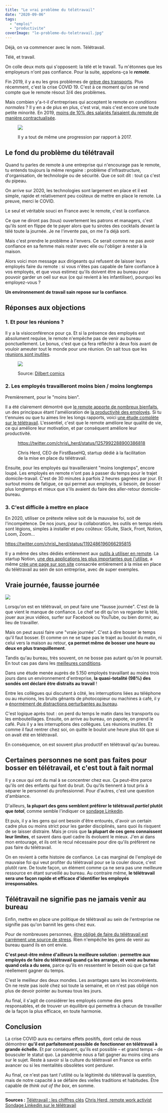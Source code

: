 ```yaml
---
title: "Le vrai problème du télétravail"
date: "2020-09-06"
tags:
  - "emploi"
  - "productivite"
coverImage: "le-probleme-du-teletravail.jpg"
---
```


Déjà, on va commencer avec le nom. Télétravail.

Télé, et travail.

On colle deux mots qui s'opposent: la télé et le travail. Tu m'étonnes que les employeurs n'ont pas confiance. Pour la suite, appelons-ça le **_remote_**.

Fin 2019, il y a eu les gros problèmes de [grève des transports](https://www.google.com/search?client=safari&rls=en&q=greve+transport+2019&ie=UTF-8&oe=UTF-8). Plus récemment, c'est la crise COVID 19. C'est à ce moment qu'on se rend compte que le remote résout 3/4 des problèmes.

<!--more-->

Mais combien y'a-t-il d'entreprises qui acceptent le remote en _conditions normales_ ? Il y en a de plus en plus, c'est vrai, mais c'est encore une toute petite minorité. En 2019, [moins de 10% des salariés faisaient du remote de manière contractualisée](https://zevillage.net/wp-content/uploads/2019/02/Etude-Teletravail-Malakoff-Mederic-comptoir-Nelle-entreprise-2019.pdf).

<figure>

[![](images/teletravail-au-sein-entreprise-2000x973.png)](https://tobal.fr/wp-content/uploads/2020/09/teletravail-au-sein-entreprise.png)

<figcaption>

Il y a tout de même une progression par rapport à 2017.

</figcaption>

</figure>

## Le fond du problème du télétravail

Quand tu parles de remote à une entreprise qui n'encourage pas le remote, tu entends toujours la même rengaine : problème d'infrastructure, d'organisation, de technologie ou de sécurité. Que ce soit dit : tout ça c'est du pipeau.

On arrive sur 2020, les technologies sont largement en place et il est simple, rapide et relativement peu coûteux de mettre en place le remote. La preuve, merci le COVID.

Le seul et véritable souci en France avec le remote, c'est la confiance.

Ce que ne diront pas (tous) ouvertement les patrons et managers, c'est qu'ils sont en flippe de te payer alors que tu sirotes des cocktails devant la télé toute la journée. Je ne l'invente pas, on me l'a déjà sorti.

Mais c'est prendre le problème à l'envers. Ce serait comme ne pas avoir confiance en sa femme mais rester avec elle ou l'obliger à rester à la maison.

Alors voici mon message aux dirigeants qui refusent de laisser leurs employés faire du remote : si vous n'êtes pas capable de faire confiance à vos employés, et que vous estimez qu'ils doivent être au bureau pour pouvoir garder un oeil sur eux (ce qui revient à les infantiliser), pourquoi les employez-vous ?

**Un environnement de travail sain repose sur la confiance**.

## Réponses aux objections

### 1\. Et pour les réunions ?

Il y a la visioconférence pour ça. Et si la présence des employés est absolument requise, le remote n'empêche pas de venir au bureau ponctuellement. Le bonus, c'est que ça fera réfléchir à deux fois avant de vouloir ameuter tout le monde pour une réunion. On sait tous que les [réunions sont inutiles](https://hbr.org/2017/07/stop-the-meeting-madness).

<figure>

[![](images/reunions-au-travail.png)](https://tobal.fr/wp-content/uploads/2020/09/reunions-au-travail.png)

<figcaption>

Source: [Dilbert comics](https://dilbert.com/strip/2001-06-27)

</figcaption>

</figure>

### 2\. Les employés travailleront moins bien / moins longtemps

Premièrement, pour le "moins bien".

Il a été clairement démontré que [le remote apporte de nombreux bienfaits](https://www.passeportsante.net/fr/psychologie/Fiche.aspx?doc=travailler-chez-soi), un des principaux étant l'amélioration de [la productivité des employés](https://stayinthegame.net/wp-content/uploads/2019/07/HBR-To-Raise-Productivity-Let-More-Employees-Work-from-Home.pdf). Si tu t'ennuies ou que tu aimes lire les longs rapports, voici [une étude complète sur le télétravail](https://zevillage.net/wp-content/uploads/2018/05/2018-05-17-OBERGO-Rapport-enquete-Teletravail-2018.pdf). L'essentiel, c'est que le remote améliore leur qualité de vie, ce qui améliore leur motivation, et par conséquent améliore leur productivité.

<figure>

https://twitter.com/chris\_herd/status/1257992288900386818

<figcaption>

Chris Herd, CEO de FirstBaseHQ, startup dédié à la facilitation de la mise en place du télétravail.

</figcaption>



</figure>

Ensuite, pour les employés qui travailleraient "moins longtemps", encore loupé. Les employés en remote n'ont pas à passer du temps pour le trajet domicile-travail. C'est de 30 minutes à parfois 2 heures gagnées par jour. Et surtout moins de fatigue, ce qui permet aux employés, si besoin, de bosser plus longtemps et mieux que s'ils avaient du faire des aller-retour domicile-bureau.

### 3\. C'est difficile à mettre en place

En 2020, utiliser ce prétexte relève soit de la mauvaise foi, soit de l'incompétence. De nos jours, pour la collaboration, les outils en temps réels sont légions, simples à installer et peu coûteux: GSuite, Slack, Front, Notion, Loom, Zoom...

https://twitter.com/chris\_herd/status/1192486196066295815

Il y a même des sites dédiés entièrement aux [outils à utiliser en remote](https://www.remote.tools). La startup Notion, [une des applications les plus importantes que j'utilise](https://tobal.fr/notion-outil-de-productivite-ultime/), a même [crée une page sur son site](https://www.notion.so/remote) consacrée entièrement à la mise en place du télétravail au sein de son entreprise, avec de super exemples.

## Vraie journée, fausse journée

[![](images/dormir-sur-son-bureau.jpg)](https://tobal.fr/wp-content/uploads/2020/09/dormir-sur-son-bureau.jpg)

Lorsqu'on est en télétravail, on peut faire une "fausse journée". C'est de là que vient le manque de confiance. Le chef se dit qu'on va regarder la télé, jouer aux jeux vidéos, surfer sur Facebook ou YouTube, ou bien dormir, au lieu de travailler.

Mais on peut aussi faire une "vraie journée". C'est à dire bosser le temps qu'il faut bosser. Et comme on ne se tape pas le trajet au boulot du matin, ni celui vers la maison au retour, **ça permet même de bosser une heure ou deux en plus tranquillement**.

Tandis qu'au bureau, très souvent, on ne bosse pas autant qu'on le pourrait. En tout cas pas dans les [meilleures conditions](https://www.lesaffaires.com/blogues/olivier-schmouker/comment-combattre-les-incessantes-distractions-au-bureau/602332).

Dans une étude menée auprès de 5.150 employés travaillant au moins trois jours dans un environnement d'entreprise, **la quasi-totalité (98%) des sondés ont déclaré être distraits au travail** !

Entre les collègues qui discutent à côté, les interruptions liées au téléphone ou au réunions, les bruits gênants de photocopieur ou machines à café, il y a [énormément de distractions perturbantes au bureau](https://www.atlantico.fr/atlantico-light/3572401/le-classement-des-distractions-les-plus-perturbantes-au-bureau-travail-open-space-appel-telephone-cafe-animaux-enfants-).

C'est logique après tout : on perd du temps le matin dans les transports ou les embouteillages. Ensuite, on arrive au bureau, on papote, on prend le café. Puis il y a les interruptions des collègues. Les réunions inutiles. Et comme il faut rentrer chez soi, on quitte le boulot une heure plus tôt que si on avait été en télétravail.

En conséquence, on est souvent plus productif en télétravail qu'au bureau.

## Certaines personnes ne sont pas faites pour bosser en télétravail, et c'est tout à fait normal

Il y a ceux qui ont du mal à se concentrer chez eux. Ça peut-être parce qu'ils ont des enfants qui font du bruit. Ou qu'ils tiennent à tout prix à séparer le personnel du professionnel. Pour d'autres, c'est une question d'ambiance.

D'ailleurs, **la plupart des gens semblent préférer le télétravail _partiel_ plutôt que _total_**, comme semble l'indiquer ce [sondage Linkedin](https://www.linkedin.com/feed/news/t%C3%A9l%C3%A9travail-combien-de-jours-par-semaine-4153153/).

Et puis, il y a les gens qui ont besoin d'être entourés, d'avoir un certain cadre plus ou moins strict pour les garder disciplinés, sans quoi ils risquent de se laisser distraire. Mais je crois que **la plupart de ces gens connaissent leur limites**, et savent dans quel cadre ils évoluent le mieux. J'en ai dans mon entourage, et ils ont le recul nécessaire pour dire qu'ils préfèrent ne pas faire du télétravail.

On en revient à cette histoire de confiance. Le cas marginal de l'employé de mauvaise foi qui veut profiter du télétravail pour se la couler douce, c'est plutôt rare. De toute façon, un élément comme ça ne sera pas une meilleure ressource en étant surveillé au bureau. Au contraire même, **le télétravail sera une façon rapide et efficace d'identifier les employés irresponsables**.

## Télétravail ne signifie pas ne jamais venir au bureau

Enfin, mettre en place une politique de télétravail au sein de l'entreprise ne signifie pas qu'on bannit les gens chez eux.

Pour de nombreuses personnes, [être obligé de faire du télétravail est carrément une source de stress](https://www.lci.fr/emploi/44-de-salaries-en-detresse-psychologique-quand-le-teletravail-devient-une-souffrance-2151509.html). Rien n'empêche les gens de venir au bureau quand ils en ont envie.

**C'est peut-être même d'ailleurs la meilleure solution : permettre aux employés de faire du télétravail quand ça les arrange, et venir au bureau quand cela a du sens**, parce qu'ils en ressentent le besoin où que ça fait réellement gagner du temps.

C'est le meilleur des deux mondes. Les avantages sans les inconvénients. On ne reste pas isolé chez soi toute la semaine, et on n'est pas obligé non plus de devoir pointer au bureau tous les jours.

Au final, il s'agit de considérer les employés comme des gens responsables, et de trouver un équilibre qui permettra à chacun de travailler de la façon la plus efficace, en toute harmonie.

## Conclusion

La crise COVID aura eu certains effets positifs, dont celui de nous démontrer **qu'il est parfaitement possible de fonctionner en télétravail à grande échelle.** Et par conséquent, qu'ils est possible – et grand temps – de bousculer le statut quo. La pandémie nous a fait gagner au moins cinq ans sur le sujet. Reste à savoir si la culture du télétravail en France va enfin avancer ou si les mentalités obsolètes vont perdurer.

Au final, ce n'est pas tant l'utilité ou la légitimité du télétravail la question, mais de notre capacité à se défaire des vielles traditions et habitudes. Être capable de _think out of the box_, en somme.

* * *

**Sources :**
[Télétravail : les chiffres clés](https://recruiters.welcometothejungle.com/articles/chiffres-cles-teletravail/)
[Chris Herd, remote work activist](https://twitter.com/chris_herd)
[Sondage Linkedin sur le télétravail](https://www.linkedin.com/feed/news/t%C3%A9l%C3%A9travail-combien-de-jours-par-semaine-4153153/)
